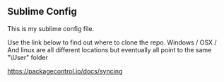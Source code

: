 ## Sublime Config

This is my sublime config file. 

Use the link below to find out where to clone the repo. Windows / OSX / And linux are all different locations
but eventually all point to the same "\User\" folder

https://packagecontrol.io/docs/syncing

